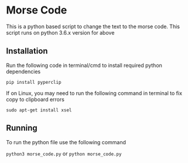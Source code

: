 # Morse Code
This is a python based script to change the text to the morse code.
This script runs on python 3.6.x version for above

## Installation

Run the following code in terminal/cmd to install required python dependencies

`pip install pyperclip`

If on Linux, you may need to run the following command in terminal to fix copy to clipboard errors

`sudo apt-get install xsel`

## Running

To run the python file use the following command

`python3 morse_code.py` or `python morse_code.py`
